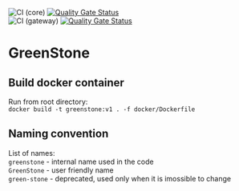 ![CI (core)](https://github.com/asamal/greenstone/workflows/CI%20(core)/badge.svg)
[![Quality Gate Status](https://sonarcloud.io/api/project_badges/measure?project=greenstone&metric=alert_status)](https://sonarcloud.io/dashboard?id=greenstone)  
![CI (gateway)](https://github.com/asamal/greenstone/workflows/CI%20(gateway)/badge.svg)
[![Quality Gate Status](https://sonarcloud.io/api/project_badges/measure?project=gs-gateway&metric=alert_status)](https://sonarcloud.io/dashboard?id=gs-gateway)  

# GreenStone

## Build docker container 

Run from root directory:  
`docker build -t greenstone:v1 . -f docker/Dockerfile`

## Naming convention 

List of names:  
`greenstone` - internal name used in the code  
`GreenStone` - user friendly name  
`green-stone` - deprecated, used only when it is imossible to change  
